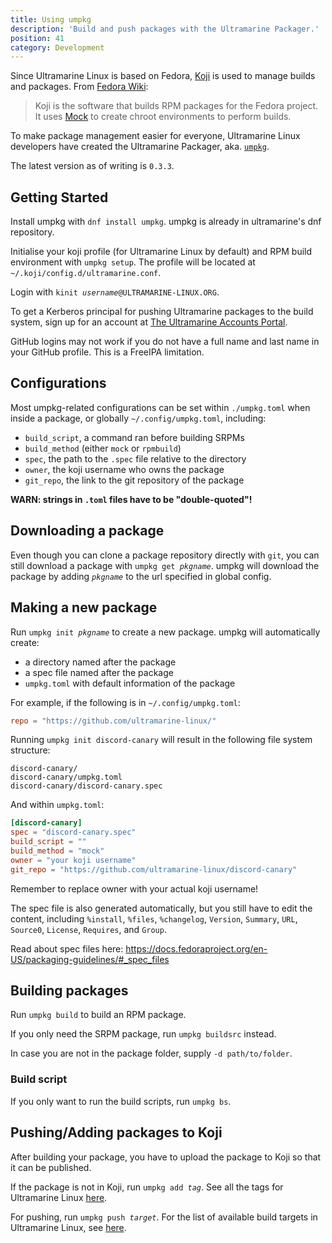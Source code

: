 ```yaml
---
title: Using umpkg
description: 'Build and push packages with the Ultramarine Packager.'
position: 41
category: Development
---
```


Since Ultramarine Linux is based on Fedora, [Koji] is used to manage builds and packages. From [Fedora Wiki](https://fedoraproject.org/wiki/Koji):
> Koji is the software that builds RPM packages for the Fedora project. It uses [Mock](https://rpm-software-management.github.io/mock/) to create chroot environments to perform builds.

To make package management easier for everyone, Ultramarine Linux developers have created the Ultramarine Packager, aka. [`umpkg`](https://github.com/ultramarine-linux/umpkg).

The latest version as of writing is `0.3.3`.


## Getting Started
Install umpkg with `dnf install umpkg`. umpkg is already in ultramarine's dnf repository.

Initialise your koji profile (for Ultramarine Linux by default) and RPM build environment with `umpkg setup`. The profile will be located at `~/.koji/config.d/ultramarine.conf`.

Login with `kinit `*`username`*`@ULTRAMARINE-LINUX.ORG`.

<alert>

To get a Kerberos principal for pushing Ultramarine packages to the build system, sign up for an account at [The Ultramarine Accounts Portal](https://auth.ultramarine-linux.org/auth/realms/ultramarine/account/).

GitHub logins may not work if you do not have a full name and last name in your GitHub profile. This is a FreeIPA limitation.

</alert>

## Configurations
Most umpkg-related configurations can be set within `./umpkg.toml` when inside a package, or globally `~/.config/umpkg.toml`, including:
- `build_script`, a command ran before building SRPMs
- `build_method` (either `mock` or `rpmbuild`)
- `spec`, the path to the `.spec` file relative to the directory
- `owner`, the koji username who owns the package
- `git_repo`, the link to the git repository of the package

**WARN: strings in `.toml` files have to be "double-quoted"!**


## Downloading a package
Even though you can clone a package repository directly with `git`, you can still download a package with `umpkg get `*`pkgname`*. umpkg will download the package by adding *`pkgname`* to the url specified in global config.

## Making a new package
Run `umpkg init `*`pkgname`* to create a new package. umpkg will automatically create:
- a directory named after the package
- a spec file named after the package
- `umpkg.toml` with default information of the package

For example, if the following is in `~/.config/umpkg.toml`:
```toml
repo = "https://github.com/ultramarine-linux/"
```

Running `umpkg init discord-canary` will result in the following file system structure:

```
discord-canary/
discord-canary/umpkg.toml
discord-canary/discord-canary.spec
```

And within `umpkg.toml`:

```toml
[discord-canary]
spec = "discord-canary.spec"
build_script = ""
build_method = "mock"
owner = "your koji username"
git_repo = "https://github.com/ultramarine-linux/discord-canary"
```

Remember to replace owner with your actual koji username!

The spec file is also generated automatically, but you still have to edit the content, including `%install`, `%files`, `%changelog`, `Version`, `Summary`, `URL`, `Source0`, `License`, `Requires`, and `Group`.

Read about spec files here: https://docs.fedoraproject.org/en-US/packaging-guidelines/#_spec_files


## Building packages
Run `umpkg build` to build an RPM package.

If you only need the SRPM package, run `umpkg buildsrc` instead.

In case you are not in the package folder, supply `-d path/to/folder`.

### Build script
If you only want to run the build scripts, run `umpkg bs`.

## Pushing/Adding packages to Koji
After building your package, you have to upload the package to Koji so that it can be published.

If the package is not in Koji, run `umpkg add `*`tag`*.
See all the tags for Ultramarine Linux [here](https://lapis.ultramarine-linux.org/koji/tags).

For pushing, run `umpkg push `*`target`*.
For the list of available build targets in Ultramarine Linux, see [here](https://lapis.ultramarine-linux.org/koji/buildtargets).



[Koji]: https://lapis.ultramarine-linux.org/koji/
